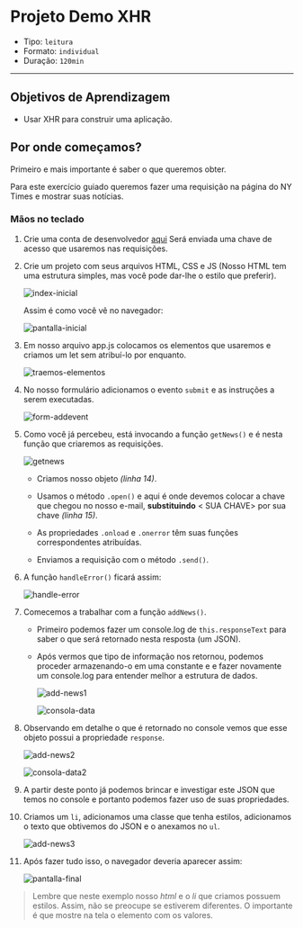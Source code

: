 # Projeto Demo XHR

- Tipo: `leitura`
- Formato: `individual`
- Duração: `120min`

***

## Objetivos de Aprendizagem

- Usar XHR para construir uma aplicação.

## Por onde começamos?

Primeiro e mais importante é saber o que queremos obter.

Para este exercício guiado queremos fazer uma requisição na página do NY Times e
mostrar suas notícias.

### Mãos no teclado

1. Crie uma conta de desenvolvedor [aqui](https://developer.nytimes.com/) Será
   enviada uma chave de acesso que usaremos nas requisições.

2. Crie um projeto com seus arquivos HTML, CSS e JS (Nosso HTML tem uma
   estrutura simples, mas você pode dar-lhe o estilo que preferir).

   ![index-inicial](https://user-images.githubusercontent.com/110297/41572825-5c3288ce-733f-11e8-86aa-c04d17ad2ad2.png)

   Assim é como você vê no navegador:

   ![pantalla-inicial](https://user-images.githubusercontent.com/110297/41572837-71a99922-733f-11e8-93a9-0819ca2998a8.png)

3. Em nosso arquivo app.js colocamos os elementos que usaremos e criamos um let
   sem atribuí-lo por enquanto.

   ![traemos-elementos](https://user-images.githubusercontent.com/110297/41572849-8319f602-733f-11e8-81a5-e5d66a65e26e.png)

4. No nosso formulário adicionamos o evento `submit` e as instruções a serem
   executadas.

   ![form-addevent](https://user-images.githubusercontent.com/110297/41572863-9229576e-733f-11e8-9d8b-66d0f8ace7bc.png)

5. Como você já percebeu, está invocando a função `getNews()` e é nesta função
   que criaremos as requisições.

   ![getnews](https://user-images.githubusercontent.com/110297/41572879-a16ae3c8-733f-11e8-85f6-b9a44caba985.png)

   * Criamos nosso objeto _(linha 14)_.

   * Usamos o método `.open()` e aqui é onde devemos colocar a chave que chegou
    no nosso e-mail, **substituindo** < SUA CHAVE> por sua chave _(linha 15)_.

   * As propriedades `.onload` e `.onerror` têm suas funções correspondentes
    atribuídas.

   * Enviamos a requisição com o método `.send()`.

6. A função `handleError()` ficará assim:

   ![handle-error](https://user-images.githubusercontent.com/110297/41572899-b6f9e98c-733f-11e8-9879-27588c37898c.png)

7. Comecemos a trabalhar com a função `addNews()`.

   * Primeiro podemos fazer um console.log de `this.responseText` para saber o
     que será retornado nesta resposta (um JSON).

   * Após vermos que tipo de informação nos retornou, podemos proceder
     armazenando-o em uma constante e e fazer novamente um console.log para
     entender melhor a estrutura de dados.

     ![add-news1](https://user-images.githubusercontent.com/110297/41572917-cd4a8fde-733f-11e8-8461-d26417c1b42c.png)

     ![consola-data](https://user-images.githubusercontent.com/110297/41572941-e442637e-733f-11e8-9c98-3df461487aa0.png)

8. Observando em detalhe o que é retornado no console vemos que esse objeto
   possui a propriedade `response`.

   ![add-news2](https://user-images.githubusercontent.com/110297/41572958-f386d82e-733f-11e8-9c68-9c52e0dc439d.png)

   ![consola-data2](https://user-images.githubusercontent.com/110297/41572975-0245f002-7340-11e8-9407-530a13f0ce2e.png)

9. A partir deste ponto já podemos brincar e investigar este JSON que temos no
   console e portanto podemos fazer uso de suas propriedades.

10. Criamos um `li`,  adicionamos uma classe que tenha estilos, adicionamos o
    texto que obtivemos do JSON e o anexamos no `ul`.

    ![add-news3](https://user-images.githubusercontent.com/110297/41572984-10d3e732-7340-11e8-8928-756abfb74a18.png)

11. Após fazer tudo isso, o navegador deveria aparecer assim:

    ![pantalla-final](https://user-images.githubusercontent.com/110297/41572997-20eef22e-7340-11e8-830b-8636312f1ad4.png)

> Lembre que neste exemplo nosso _html_ e o _li_ que criamos possuem estilos.
> Assim, não se preocupe se estiverem diferentes. O importante é que mostre na
> tela o elemento com os valores.
